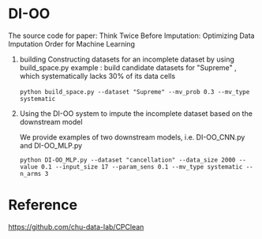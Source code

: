 # DI-OO
The source code for paper: Think Twice Before Imputation: Optimizing Data Imputation Order for Machine Learning
1. building Constructing datasets for an incomplete dataset by using build_space.py 
       example : build candidate datasets for "Supreme" , which systematically lacks 30% of its data cells

   ​	`python build_space.py --dataset "Supreme" --mv_prob 0.3 --mv_type systematic`

2. Using the DI-OO system to impute the incomplete dataset based on the downstream model

   We provide examples of two downstream models, i.e. DI-OO_CNN.py and DI-OO_MLP.py
   
   `python DI-OO_MLP.py --dataset "cancellation" --data_size 2000 --value 0.1 --input_size 17 --param_sens 0.1 --mv_type systematic --n_arms 3`

# Reference
https://github.com/chu-data-lab/CPClean

